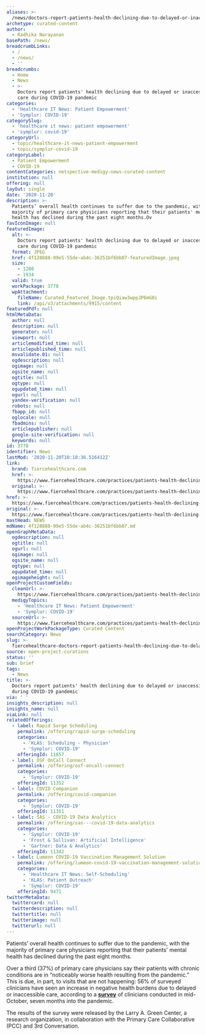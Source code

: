 ```yaml
---
aliases: >-
  /news/doctors-report-patients-health-declining-due-to-delayed-or-inaccessible-care-during-covid-19-pandemic
archetype: curated-content
author:
  - Radhika Narayanan
basePath: /news/
breadcrumbLinks:
  - /
  - /news/
  - ''
breadcrumbs:
  - Home
  - News
  - >-
    Doctors report patients' health declining due to delayed or inaccessible
    care during COVID-19 pandemic
categories:
  - 'Healthcare IT News: Patient Empowerment'
  - 'Symplur: COVID-19'
categorySlug:
  - 'healthcare it news: patient empowerment'
  - 'symplur: covid-19'
categoryUrl:
  - topic/healthcare-it-news-patient-empowerment
  - topic/symplur-covid-19
categoryLabel:
  - Patient Empowerment
  - COVID-19
contentCategories: netspective-medigy-news-curated-content
institution: null
offering: null
layOut: single
date: '2020-11-20'
description: >-
  Patients’ overall health continues to suffer due to the pandemic, with the
  majority of primary care physicians reporting that their patients' mental
  health has declined during the past eight months.Ov
favIconImage: null
featuredImage:
  alt: >-
    Doctors report patients' health declining due to delayed or inaccessible
    care during COVID-19 pandemic
  format: JPEG
  href: 4f128888-99e5-55de-ab4c-36251bf6bb07-featuredImage.jpeg
  size:
    - 1280
    - 1934
  valid: true
  workPackage: 3778
  wpAttachment:
    fileName: Curated_Featured_Image.tpiQiaw3wppJP6mG8i
    link: /api/v3/attachments/9915/content
featuredPdf: null
htmlMetaData:
  author: null
  description: null
  generator: null
  viewport: null
  articlemodified_time: null
  articlepublished_time: null
  msvalidate.01: null
  ogdescription: null
  ogimage: null
  ogsite_name: null
  ogtitle: null
  ogtype: null
  ogupdated_time: null
  ogurl: null
  yandex-verification: null
  robots: null
  fbapp_id: null
  oglocale: null
  fbadmins: null
  articlepublisher: null
  google-site-verification: null
  keywords: null
id: 3778
identifier: News
lastMod: '2020-11-20T10:18:36.516412Z'
link:
  brand: fiercehealthcare.com
  href: >-
    https://www.fiercehealthcare.com/practices/patients-health-declining-due-to-delayed-or-inaccessible-care-during-covid-19-pandemic
  original: >-
    https://www.fiercehealthcare.com/practices/patients-health-declining-due-to-delayed-or-inaccessible-care-during-covid-19-pandemic
href: >-
  https://www.fiercehealthcare.com/practices/patients-health-declining-due-to-delayed-or-inaccessible-care-during-covid-19-pandemic
original: >-
  https://www.fiercehealthcare.com/practices/patients-health-declining-due-to-delayed-or-inaccessible-care-during-covid-19-pandemic
mastHead: NEWS
mdName: 4f128888-99e5-55de-ab4c-36251bf6bb07.md
openGraphMetaData:
  ogdescription: null
  ogtitle: null
  ogurl: null
  ogimage: null
  ogsite_name: null
  ogtype: null
  ogupdated_time: null
  ogimageheight: null
openProjectCustomFields:
  cleanUrl: >-
    https://www.fiercehealthcare.com/practices/patients-health-declining-due-to-delayed-or-inaccessible-care-during-covid-19-pandemic
  medigyTopics:
    - 'Healthcare IT News: Patient Empowerment'
    - 'Symplur: COVID-19'
  sourceUrl: >-
    https://www.fiercehealthcare.com/practices/patients-health-declining-due-to-delayed-or-inaccessible-care-during-covid-19-pandemic
openProjectWorkPackageType: Curated Content
searchCategory: News
slug: >-
  fiercehealthcare-doctors-report-patients-health-declining-due-to-delayed-or-inaccessible-care-during-covid-19-pandemic
source: open-project-curations
status: ''
sub: brief
tags:
  - News
title: >-
  Doctors report patients' health declining due to delayed or inaccessible care
  during COVID-19 pandemic
via: ' '
insights_description: null
insights_name: null
viaLink: null
relatedOfferings:
  - label: Rapid Surge Scheduling
    permalink: /offering/rapid-surge-scheduling
    categories:
      - 'KLAS: Scheduling - Physician'
      - 'Symplur: COVID-19'
    offeringId: 11657
  - label: OSF OnCall Connect
    permalink: /offering/osf-oncall-connect
    categories:
      - 'Symplur: COVID-19'
    offeringId: 11352
  - label: COVID Companion
    permalink: /offering/covid-companion
    categories:
      - 'Symplur: COVID-19'
    offeringId: 11351
  - label: SAS - COVID-19 Data Analytics
    permalink: /offering/sas---covid-19-data-analytics
    categories:
      - 'Symplur: COVID-19'
      - 'Frost & Sullivan: Artificial Intelligence'
      - 'Gartner: Data & Analytics'
    offeringId: 11342
  - label: Lumeon COVID-19 Vaccination Management Solution
    permalink: /offering/lumeon-covid-19-vaccination-management-solution
    categories:
      - 'Healthcare IT News: Self-Scheduling'
      - 'KLAS: Patient Outreach'
      - 'Symplur: COVID-19'
    offeringId: 9471
twitterMetaData:
  twittercard: null
  twitterdescription: null
  twittertitle: null
  twitterimage: null
  twitterurl: null
---
```

<p>Patients’ overall health continues to suffer due to the pandemic, with the majority of primary care physicians reporting that their patients' mental health has declined during the past eight months.</p><p>Over a third (37%) of primary care physicians&nbsp;say their patients with chronic conditions are in “noticeably worse health resulting from the pandemic.” This is due, in part, to visits that are not happening: 56% of surveyed clinicians have seen an increase in negative health burdens due to delayed or inaccessible care,&nbsp;according to a <a href="https://www.pcpcc.org/2020/11/14/primary-care-covid-19-week-22-survey"><strong>survey</strong></a> of clinicians conducted in mid-October, seven months into the pandemic.</p><p>The results of the survey were released by the Larry A. Green Center, a research organization, in collaboration with the Primary Care Collaborative (PCC) and 3rd Conversation.</p>